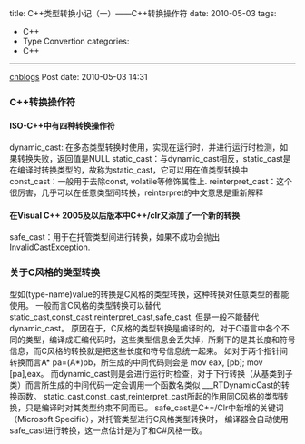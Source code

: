 title: C++类型转换小记（一）——C++转换操作符
date: 2010-05-03
tags:
  - C++
  - Type Convertion
categories:
  - C++
---

[cnblogs](http://www.cnblogs.com/pcy0/archive/2010/05/03/Cpp_type_cast_note1.html) Post date: 2010-05-03 14:31


### C++转换操作符

#### ISO-C++中有四种转换操作符

<!-- more -->

dynamic\_cast: 在多态类型转换时使用，实现在运行时，并进行运行时检测，如果转换失败，返回值是NULL
static\_cast：与dynamic\_cast相反，static\_cast是在编译时转换类型的，故称为static\_cast，它可以用在值类型转换中
const\_cast：一般用于去除const, volatile等修饰属性上.
reinterpret\_cast：这个很厉害，几乎可以在任意类型间转换，reinterpret的中文意思是重新解释

#### 在Visual C++ 2005及以后版本中C++/clr又添加了一个新的转换

safe\_cast：用于在托管类型间进行转换，如果不成功会抛出InvalidCastException.

### 关于C风格的类型转换

型如(type-name)value的转换是C风格的类型转换，这种转换对任意类型的都能使用。
一般而言C风格的类型转换可以替代static\_cast,const\_cast,reinterpret\_cast,safe\_cast, 但是一般不能替代dynamic\_cast。
原因在于，C风格的类型转换是编译时的，对于C语言中各个不同的类型，编译成汇编代码时，这些类型信息会丢失掉，所剩下的是其长度和符号信息，而C风格的转换就是把这些长度和符号信息统一起来。 如对于两个指针间转换而言A\* pa=(A\*)pb，所生成的中间代码则会是 mov eax, [pb]; mov [pa],eax。
而dynamic\_cast则是会进行运行时检查，对于下行转换（从基类到子类）而言所生成的中间代码一定会调用一个函数名类似 \_\_\_RTDynamicCast的转换函数。
static\_cast,const\_cast,reinterpret\_cast所起的作用同C风格的类型转换，只是编译时对其类型约束不同而已。
safe\_cast是C++/Clr中新增的关键词（Microsoft Specific），对托管类型进行C风格类型转换时， 编译器会自动使用safe\_cast进行转换，这一点估计是为了和C\#风格一致。
